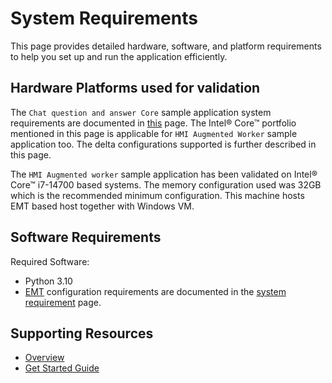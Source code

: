 # System Requirements

This page provides detailed hardware, software, and platform requirements to help you set up and run the application efficiently.

## Hardware Platforms used for validation
The `Chat question and answer Core` sample application system requirements are documented in [this](https://github.com/open-edge-platform/edge-ai-libraries/blob/main/sample-applications/chat-question-and-answer-core/docs/user-guide/system-requirements.md) page. The Intel® Core&trade; portfolio mentioned in this page is applicable for `HMI Augmented Worker` sample application too. The delta configurations supported is further described in this page.

The `HMI Augmented worker` sample application has been validated on Intel® Core&trade; i7-14700 based systems. The memory configuration used was 32GB which is the recommended minimum configuration. This machine hosts EMT based host together with Windows VM.

## Software Requirements

Required Software:

- Python 3.10
- [EMT](https://github.com/open-edge-platform/edge-microvisor-toolkit) configuration requirements are documented in the [system requirement](https://github.com/open-edge-platform/edge-microvisor-toolkit/blob/3.0/docs/developer-guide/emt-system-requirements.md) page.

## Supporting Resources
* [Overview](./overview.md)
* [Get Started Guide](./get-started.md)
